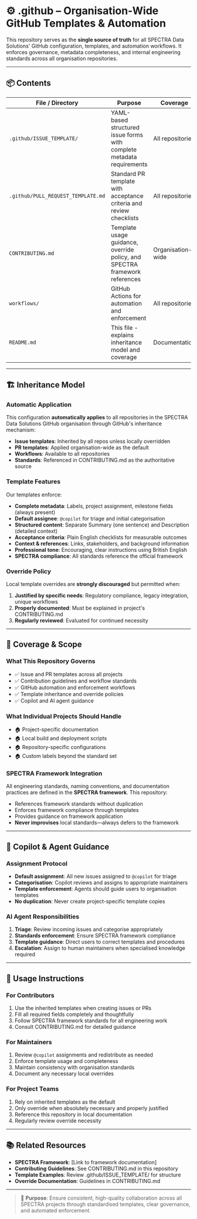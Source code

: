 # ⚙️ .github – Organisation-Wide GitHub Templates & Automation

This repository serves as the **single source of truth** for all SPECTRA Data Solutions' GitHub configuration, templates, and automation workflows. It enforces governance, metadata completeness, and internal engineering standards across all organisation repositories.

---

## 📦 Contents

| File / Directory | Purpose | Coverage |
|-----------------|---------|----------|
| `.github/ISSUE_TEMPLATE/` | YAML-based structured issue forms with complete metadata requirements | All repositories |
| `.github/PULL_REQUEST_TEMPLATE.md` | Standard PR template with acceptance criteria and review checklists | All repositories |
| `CONTRIBUTING.md` | Template usage guidance, override policy, and SPECTRA framework references | Organisation-wide |
| `workflows/` | GitHub Actions for automation and enforcement | All repositories |
| `README.md` | This file - explains inheritance model and coverage | Documentation |

---

## 🏗️ Inheritance Model

### Automatic Application
This configuration **automatically applies** to all repositories in the SPECTRA Data Solutions GitHub organisation through GitHub's inheritance mechanism:

- **Issue templates**: Inherited by all repos unless locally overridden
- **PR templates**: Applied organisation-wide as the default
- **Workflows**: Available to all repositories
- **Standards**: Referenced in CONTRIBUTING.md as the authoritative source

### Template Features
Our templates enforce:

- **Complete metadata**: Labels, project assignment, milestone fields (always present)
- **Default assignee**: `@copilot` for triage and initial categorisation
- **Structured content**: Separate Summary (one sentence) and Description (detailed context)
- **Acceptance criteria**: Plain English checklists for measurable outcomes
- **Context & references**: Links, stakeholders, and background information
- **Professional tone**: Encouraging, clear instructions using British English
- **SPECTRA compliance**: All standards reference the official framework

### Override Policy
Local template overrides are **strongly discouraged** but permitted when:

1. **Justified by specific needs**: Regulatory compliance, legacy integration, unique workflows
2. **Properly documented**: Must be explained in project's CONTRIBUTING.md
3. **Regularly reviewed**: Evaluated for continued necessity

---

## 🎯 Coverage & Scope

### What This Repository Governs
- ✅ Issue and PR templates across all projects
- ✅ Contribution guidelines and workflow standards  
- ✅ GitHub automation and enforcement workflows
- ✅ Template inheritance and override policies
- ✅ Copilot and AI agent guidance

### What Individual Projects Should Handle
- 🏠 Project-specific documentation
- 🏠 Local build and deployment scripts
- 🏠 Repository-specific configurations
- 🏠 Custom labels beyond the standard set

### SPECTRA Framework Integration
All engineering standards, naming conventions, and documentation practices are defined in the **SPECTRA framework**. This repository:

- References framework standards without duplication
- Enforces framework compliance through templates
- Provides guidance on framework application
- **Never improvises** local standards—always defers to the framework

---

## 🤖 Copilot & Agent Guidance

### Assignment Protocol
- **Default assignment**: All new issues assigned to `@copilot` for triage
- **Categorisation**: Copilot reviews and assigns to appropriate maintainers
- **Template enforcement**: Agents should guide users to organisation templates
- **No duplication**: Never create project-specific template copies

### AI Agent Responsibilities
1. **Triage**: Review incoming issues and categorise appropriately
2. **Standards enforcement**: Ensure SPECTRA framework compliance
3. **Template guidance**: Direct users to correct templates and procedures
4. **Escalation**: Assign to human maintainers when specialised knowledge required

---

## 🔄 Usage Instructions

### For Contributors
1. Use the inherited templates when creating issues or PRs
2. Fill all required fields completely and thoughtfully
3. Follow SPECTRA framework standards for all engineering work
4. Consult CONTRIBUTING.md for detailed guidance

### For Maintainers
1. Review `@copilot` assignments and redistribute as needed
2. Enforce template usage and completeness
3. Maintain consistency with organisation standards
4. Document any necessary local overrides

### For Project Teams
1. Rely on inherited templates as the default
2. Only override when absolutely necessary and properly justified
3. Reference this repository in local documentation
4. Regularly review override necessity

---

## 📚 Related Resources

- **SPECTRA Framework**: [Link to framework documentation]
- **Contributing Guidelines**: See CONTRIBUTING.md in this repository
- **Template Examples**: Review .github/ISSUE_TEMPLATE/ for structure
- **Override Documentation**: Guidelines in CONTRIBUTING.md

---

> 🎯 **Purpose**: Ensure consistent, high-quality collaboration across all SPECTRA projects through standardised templates, clear governance, and automated enforcement.
